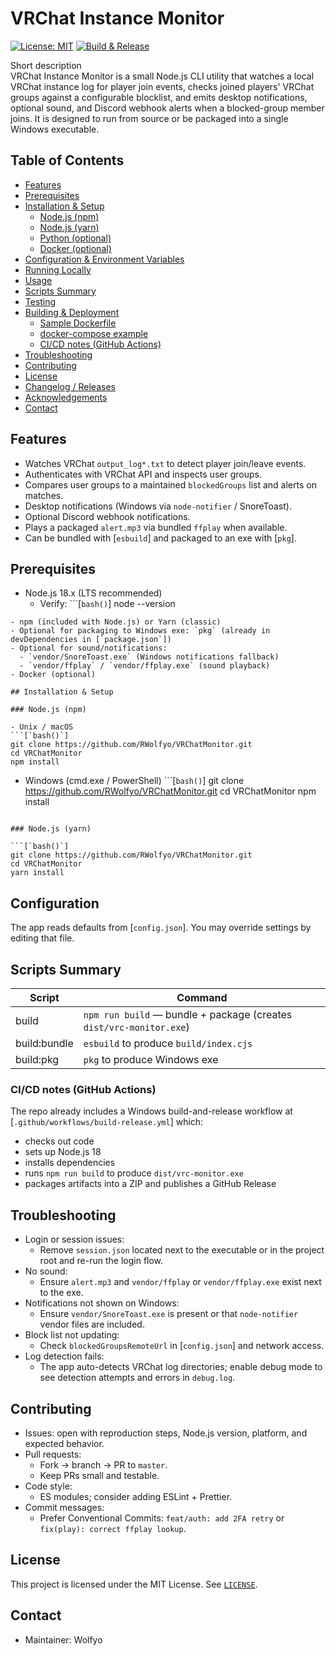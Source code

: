 # VRChat Instance Monitor

[![License: MIT](https://img.shields.io/badge/license-MIT-blue.svg)](#license) [![Build & Release](.github/workflows/build-release.yml:1)](.github/workflows/build-release.yml:1)

Short description  
VRChat Instance Monitor is a small Node.js CLI utility that watches a local VRChat instance log for player join events, checks joined players' VRChat groups against a configurable blocklist, and emits desktop notifications, optional sound, and Discord webhook alerts when a blocked-group member joins. It is designed to run from source or be packaged into a single Windows executable.

## Table of Contents

- [Features](#features)
- [Prerequisites](#prerequisites)
- [Installation & Setup](#installation--setup)
  - [Node.js (npm)](#nodejs-npm)
  - [Node.js (yarn)](#nodejs-yarn)
  - [Python (optional)](#python-optional)
  - [Docker (optional)](#docker-optional)
- [Configuration & Environment Variables](#configuration--environment-variables)
- [Running Locally](#running-locally)
- [Usage](#usage)
- [Scripts Summary](#scripts-summary)
- [Testing](#testing)
- [Building & Deployment](#building--deployment)
  - [Sample Dockerfile](#sample-dockerfile)
  - [docker-compose example](#docker-compose-example)
  - [CI/CD notes (GitHub Actions)](#cicd-notes-github-actions)
- [Troubleshooting](#troubleshooting)
- [Contributing](#contributing)
- [License](#license)
- [Changelog / Releases](#changelog--releases)
- [Acknowledgements](#acknowledgements)
- [Contact](#contact)

## Features

- Watches VRChat `output_log*.txt` to detect player join/leave events.
- Authenticates with VRChat API and inspects user groups.
- Compares user groups to a maintained `blockedGroups` list and alerts on matches.
- Desktop notifications (Windows via `node-notifier` / SnoreToast).
- Optional Discord webhook notifications.
- Plays a packaged `alert.mp3` via bundled `ffplay` when available.
- Can be bundled with [`esbuild`] and packaged to an exe with [`pkg`].

## Prerequisites

- Node.js 18.x (LTS recommended)  
  - Verify: 
```[`bash()`]
node --version
```
- npm (included with Node.js) or Yarn (classic)
- Optional for packaging to Windows exe: `pkg` (already in devDependencies in [`package.json`])
- Optional for sound/notifications:
  - `vendor/SnoreToast.exe` (Windows notifications fallback)
  - `vendor/ffplay` / `vendor/ffplay.exe` (sound playback)
- Docker (optional)

## Installation & Setup

### Node.js (npm)

- Unix / macOS
```[`bash()`]
git clone https://github.com/RWolfyo/VRChatMonitor.git
cd VRChatMonitor
npm install
```

- Windows (cmd.exe / PowerShell)
```[`bash()`]
git clone https://github.com/RWolfyo/VRChatMonitor.git
cd VRChatMonitor
npm install
```

### Node.js (yarn)

```[`bash()`]
git clone https://github.com/RWolfyo/VRChatMonitor.git
cd VRChatMonitor
yarn install
```

## Configuration

The app reads defaults from [`config.json`]. You may override settings by editing that file.

## Scripts Summary

| Script | Command |
|---|---|
| build | `npm run build` — bundle + package (creates `dist/vrc-monitor.exe`) |
| build:bundle | `esbuild` to produce `build/index.cjs` |
| build:pkg | `pkg` to produce Windows exe |

### CI/CD notes (GitHub Actions)

The repo already includes a Windows build-and-release workflow at [`.github/workflows/build-release.yml`] which:
- checks out code
- sets up Node.js 18
- installs dependencies
- runs `npm run build` to produce `dist/vrc-monitor.exe`
- packages artifacts into a ZIP and publishes a GitHub Release

## Troubleshooting

- Login or session issues:
  - Remove `session.json` located next to the executable or in the project root and re-run the login flow.
- No sound:
  - Ensure `alert.mp3` and `vendor/ffplay` or `vendor/ffplay.exe` exist next to the exe.
- Notifications not shown on Windows:
  - Ensure `vendor/SnoreToast.exe` is present or that `node-notifier` vendor files are included.
- Block list not updating:
  - Check `blockedGroupsRemoteUrl` in [`config.json`] and network access.
- Log detection fails:
  - The app auto-detects VRChat log directories; enable debug mode to see detection attempts and errors in `debug.log`.

## Contributing

- Issues: open with reproduction steps, Node.js version, platform, and expected behavior.
- Pull requests:
  - Fork → branch → PR to `master`.
  - Keep PRs small and testable.
- Code style:
  - ES modules; consider adding ESLint + Prettier.
- Commit messages:
  - Prefer Conventional Commits: `feat/auth: add 2FA retry` or `fix(play): correct ffplay lookup`.

## License

This project is licensed under the MIT License. See [`LICENSE`](LICENSE:1).

## Contact

- Maintainer: Wolfyo
